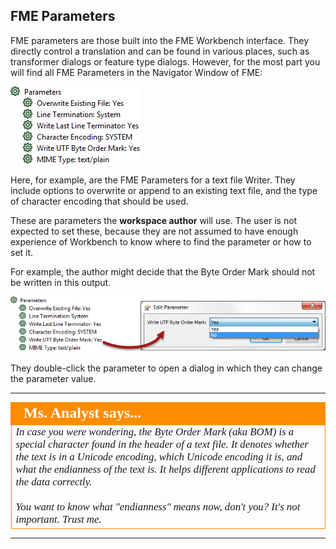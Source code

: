 ## FME Parameters ##

FME parameters are those built into the FME Workbench interface. They directly control a translation and can be found in various places, such as transformer dialogs or feature type dialogs. However, for the most part you will find all FME Parameters in the Navigator Window of FME:

![](./Images/Img1.01.WriterParameters.png)

Here, for example, are the FME Parameters for a text file Writer. They include options to overwrite or append to an existing text file, and the type of character encoding that should be used.

These are parameters the **workspace author** will use. The user is not expected to set these, because they are not assumed to have enough experience of Workbench to know where to find the parameter or how to set it.

For example, the author might decide that the Byte Order Mark should not be written in this output.

![](./Images/Img1.02.SetWriterParameters.png)

They double-click the parameter to open a dialog in which they can change the parameter value.

---

<!--Person X Says Section-->

<table style="border-spacing: 0px">
<tr>
<td style="vertical-align:middle;background-color:darkorange;border: 2px solid darkorange">
<i class="fa fa-quote-left fa-lg fa-pull-left fa-fw" style="color:white;padding-right: 12px;vertical-align:text-top"></i>
<span style="color:white;font-size:x-large;font-weight: bold;font-family:serif">Ms. Analyst says...</span>
</td>
</tr>

<tr>
<td style="border: 1px solid darkorange">
<span style="font-family:serif; font-style:italic; font-size:larger">
In case you were wondering, the Byte Order Mark (aka BOM) is a special character found in the header of a text file. It denotes whether the text is in a Unicode encoding, which Unicode encoding it is, and what the endianness of the text is. It helps different applications to read the data correctly.
<br><br>You want to know what "endianness" means now, don't you? It's not important. Trust me.
</span>
</td>
</tr>
</table>

---